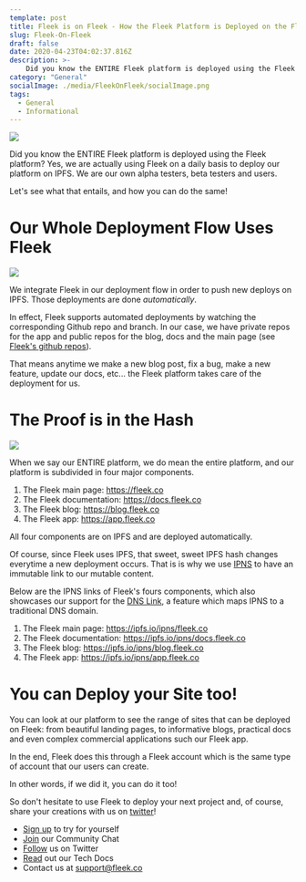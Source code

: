 ```yaml
---
template: post
title: Fleek is on Fleek - How the Fleek Platform is Deployed on the Fleek Platform
slug: Fleek-On-Fleek
draft: false
date: 2020-04-23T04:02:37.816Z
description: >-
    Did you know the ENTIRE Fleek platform is deployed using the Fleek platform?
category: "General"
socialImage: ./media/FleekOnFleek/socialImage.png
tags:
  - General
  - Informational
---
```


![](https://fleek-team-bucket.storage.fleek.co/thumbnails-blog/fleek-on-fleek.png)



Did you know the ENTIRE Fleek platform is deployed using the Fleek platform? Yes, we are actually using Fleek on a daily basis to deploy our platform on IPFS. We are our own alpha testers, beta testers and users.

Let's see what that entails, and how you can do the same!


# Our Whole Deployment Flow Uses Fleek

![](https://fleek-team-bucket.storage.fleek.co/thumbnails-blog/fleek-on-fleek.png)


We integrate Fleek in our deployment flow in order to push new deploys on IPFS. Those deployments are done *automatically*.

In effect, Fleek supports automated deployments by watching the corresponding Github repo and branch. In our case, we have private repos for the app and public repos for the blog, docs and the main page (see [Fleek's github repos](https://github.com/FleekHQ)).


That means anytime we make a new blog post, fix a bug, make a new feature, update our docs, etc... the Fleek platform takes care of the deployment for us.

# The Proof is in the Hash

![](./media/FleekOnFleek/meme2.jpg)

When we say our ENTIRE platform, we do mean the entire platform, and our platform is subdivided in four major components.

1. The Fleek main page: <https://fleek.co>
2. The Fleek documentation: <https://docs.fleek.co>
3. The Fleek blog: <https://blog.fleek.co>
4. The Fleek app: <https://app.fleek.co>

All four components are on IPFS and are deployed automatically.

Of course, since Fleek uses IPFS, that sweet, sweet IPFS hash changes everytime a new deployment occurs. That is is why we use [IPNS](https://docs.ipfs.io/guides/concepts/ipns/) to have an immutable link to our mutable content.

Below are the IPNS links of Fleek's fours components, which also showcases our support for the [DNS Link](https://dnslink.io/), a feature which maps IPNS to a traditional DNS domain.

1. The Fleek main page: <https://ipfs.io/ipns/fleek.co>
2. The Fleek documentation: <https://ipfs.io/ipns/docs.fleek.co>
3. The Fleek blog: <https://ipfs.io/ipns/blog.fleek.co>
4. The Fleek app: <https://ipfs.io/ipns/app.fleek.co>

# You can Deploy your Site too!

You can look at our platform to see the range of sites that can be deployed on Fleek: from beautiful landing pages, to informative blogs, practical docs and even complex commercial applications such our Fleek app.

In the end, Fleek does this through a Fleek account which is the same type of account that our users can create.

In other words, if we did it, you can do it too!

So don't hesitate to use Fleek to deploy your next project and, of course, share your creations with us on [twitter](https://twitter.com/FleekHQ)!

* [Sign up](https://app.fleek.co) to try for yourself
* [Join](https://join.slack.com/t/fleek-public/shared_invite/zt-bxna7y1d-PbVdut4rgHt5jM6Zjg9g9A) our Community Chat
* [Follow](https://twitter.com/FleekHQ) us on Twitter
* [Read](https://docs.fleek.co/) out our Tech Docs
* Contact us at support@fleek.co 
